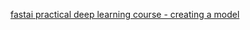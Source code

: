 [fastai practical deep learning course - creating a model](https://course.fast.ai/Lessons/lesson1.html)